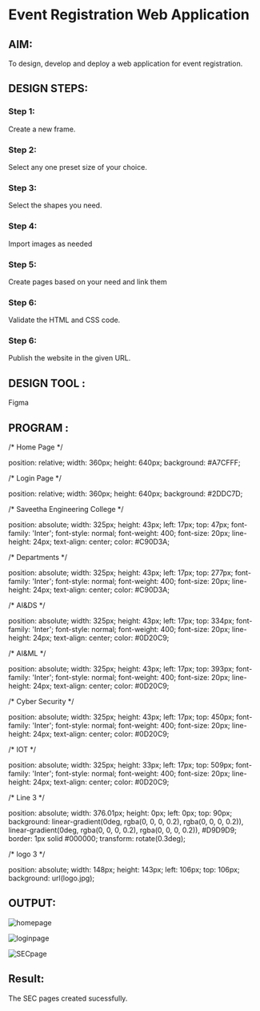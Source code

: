 # Event Registration Web Application

## AIM:
To design, develop and deploy a web application for event registration.

## DESIGN STEPS:

### Step 1:
Create a new frame.


### Step 2:
Select any one preset size of your choice.


### Step 3:
Select the shapes you need.


### Step 4:
Import images as needed


### Step 5:
Create pages based on your need and link them

### Step 6:

Validate the HTML and CSS code.

### Step 6:

Publish the website in the given URL.

## DESIGN TOOL :
Figma

## PROGRAM :
/* Home Page */

position: relative;
width: 360px;
height: 640px;
background: #A7CFFF;


/* Login Page */

position: relative;
width: 360px;
height: 640px;
background: #2DDC7D;


/* Saveetha Engineering College */

position: absolute;
width: 325px;
height: 43px;
left: 17px;
top: 47px;
font-family: 'Inter';
font-style: normal;
font-weight: 400;
font-size: 20px;
line-height: 24px;
text-align: center;
color: #C90D3A;

/* Departments */

position: absolute;
width: 325px;
height: 43px;
left: 17px;
top: 277px;
font-family: 'Inter';
font-style: normal;
font-weight: 400;
font-size: 20px;
line-height: 24px;
text-align: center;
color: #C90D3A;

/* AI&DS */

position: absolute;
width: 325px;
height: 43px;
left: 17px;
top: 334px;
font-family: 'Inter';
font-style: normal;
font-weight: 400;
font-size: 20px;
line-height: 24px;
text-align: center;
color: #0D20C9;


/* AI&ML */

position: absolute;
width: 325px;
height: 43px;
left: 17px;
top: 393px;
font-family: 'Inter';
font-style: normal;
font-weight: 400;
font-size: 20px;
line-height: 24px;
text-align: center;
color: #0D20C9;


/* Cyber Security */

position: absolute;
width: 325px;
height: 43px;
left: 17px;
top: 450px;
font-family: 'Inter';
font-style: normal;
font-weight: 400;
font-size: 20px;
line-height: 24px;
text-align: center;
color: #0D20C9;


/* IOT */

position: absolute;
width: 325px;
height: 33px;
left: 17px;
top: 509px;
font-family: 'Inter';
font-style: normal;
font-weight: 400;
font-size: 20px;
line-height: 24px;
text-align: center;
color: #0D20C9;


/* Line 3 */

position: absolute;
width: 376.01px;
height: 0px;
left: 0px;
top: 90px;
background: linear-gradient(0deg, rgba(0, 0, 0, 0.2), rgba(0, 0, 0, 0.2)), linear-gradient(0deg, rgba(0, 0, 0, 0.2), rgba(0, 0, 0, 0.2)), #D9D9D9;
border: 1px solid #000000;
transform: rotate(0.3deg);


/* logo 3 */

position: absolute;
width: 148px;
height: 143px;
left: 106px;
top: 106px;
background: url(logo.jpg);

## OUTPUT:
![homepage](https://github.com/sanjayofficial2005/event-registration/assets/148048602/604d29c9-e13b-4271-895b-2c2e7375fde9)

![loginpage](https://github.com/sanjayofficial2005/event-registration/assets/148048602/12addded-8fff-48bc-bf30-2f921b8f14ab)

![SECpage](https://github.com/sanjayofficial2005/event-registration/assets/148048602/6229cddd-efaa-4341-b379-19ac07dd971b)






## Result:
The SEC pages created sucessfully.

